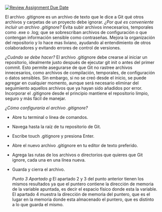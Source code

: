 [![Review Assignment Due Date](https://classroom.github.com/assets/deadline-readme-button-22041afd0340ce965d47ae6ef1cefeee28c7c493a6346c4f15d667ab976d596c.svg)](https://classroom.github.com/a/kl-E8VQf)

  El archivo .gitignore es un archivo de texto que le dice a Git qué otros archivos y carpetas de un proyecto debe ignorar.
 _¿Por qué es conveniente incluir un archivo .gitignore?_
  Evita subir archivos innecesarios, temporales como .exe o .log; que se sobrescriban archivos de configuración o que contengan información sensible como contraseñas. Mejora la organización del repositorio y lo hace mas liviano, ayudando al entendimiento de otros colaboradores y evitando errores de control de versiones.

 _¿Cuándo se debe hacer?_
  El archivo .gitignore debe crearse al iniciar un repositorio, idealmente justo después de ejecutar git init o antes del primer commit. Esto permite asegurarse de que Git no rastree archivos innecesarios, como archivos de compilación, temporales, de configuración o datos sensibles. Sin embargo, si no se creó desde el inicio, se puede agregar en cualquier momento, aunque será necesario eliminar del seguimiento aquellos archivos que ya hayan sido añadidos por error. Incorporar el .gitignore desde el principio mantiene el repositorio limpio, seguro y más fácil de manejar.

 _¿Cómo configuraría el archivo .gitignore?_
- Abre tu terminal o línea de comandos.
- Navega hasta la raíz de tu repositorio de Git.
- Escribe touch .gitignore y presiona Enter.
- Abre el nuevo archivo .gitignore en tu editor de texto preferido.
- Agrega las rutas de los archivos o directorios que quieres que Git ignore, cada una en una línea nueva.
- Guarda y cierra el archivo.

  _Punto 3 Apartado g_
  El apartado 2 y 3 del punto anterior tienen los mismos resultados ya que el puntero contiene la dirección de memoria de la variable apuntada, es decir el espacio físico donde esta la variable. El apartado 4 muestra la dirección de memoria del puntero, que es el lugar en la memoria donde esta almacenado el puntero, que es distinto a lo que guarda el mismo.